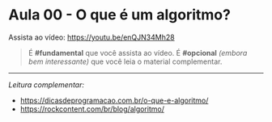 # Aula 00 - O que é um algoritmo?

Assista ao vídeo: https://youtu.be/enQJN34Mh28

> É **#fundamental** que você assista ao vídeo. É **#opcional** _(embora bem interessante)_ que você leia o material complementar.

---

_Leitura complementar:_
* https://dicasdeprogramacao.com.br/o-que-e-algoritmo/
* https://rockcontent.com/br/blog/algoritmo/